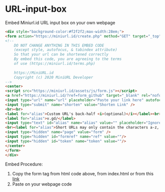 # URL-input-box
Embed Miniurl.id URL input box on your own webpage
```html
<div style="background-color:#f2f2f2;max-width:28em;">
<form action="https://miniurl.id/create.php" method="GET" target="_top">
<!--
    DO NOT CHANGE ANYTHING IN THIS EMBED CODE
    (except style, autofocus, & tabindex attribute)
    So that your url can be shortened correctly
    By embed this code, you are agreeing to the terms
    of use (https://miniurl.id/terms.php)
    
    https://MiniURL.id
    Copyright (c) 2020 MiniURL Developer
-->
<center>
<script src="https://miniurl.id/assets/js/form.js"></script>
<a href="https://miniurl.id/?ref=form_github" target="_blank" rel="nofollow">Customizeable Instant Url Shortener by MiniURL.id</a><br><br>
<input type="url" name="url" placeholder="Paste your link here" autofocus required autocomplete="off" autocapitalize="off" autocorrect="off" tabindex="1">
<input type="submit" name="shorten" value="Shorten Link" /> 
<br><br>
<label for="alias">Custom URL's back-half <i>(optional)</i></label><br>
<label for="alias">v.gd/</label>
<input type="text" id="alias" name="alias" value="" placeholder="Ignore for random URL's back-half"  size="25" pattern="^[a-zA-Z0-9_]+$" title="May only contain the characters a-z, 0-9 and underscore. Min 5 characters" autocomplete="off" autocapitalize="off" autocorrect="off" tabindex="2">
<br><label for="alias">Short URLs may only contain the characters a-z, 0-9 and underscore. Min 5 characters</label>
<input type="hidden" name="page" value="form" />
<input type="hidden" id="formref" name="ref" value=""/>
<input type="hidden" id="token" name="token" value=""/>
</center>
</form>
</div>
```
Embed Procedure:
1. Copy the form tag from html code above, from index.html or from this [link](https://miniurl.id/tools/link-click-analytics?ref=github&page=https%3A%2F%2Fgithub.com%2Fminiurl%2FURL-input-box&redirto=https%3A%2F%2Fminiurl.id%2Fapps.php%3Fref%3Dgithub%23URL_Input_Box&event=open_link&message=url_input_box)
2. Paste on your webpage code
